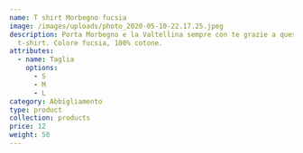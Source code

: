 ```yaml
---
name: T shirt Morbegno fucsia
image: /images/uploads/photo_2020-05-10-22.17.25.jpeg
description: Porta Morbegno e la Valtellina sempre con te grazie a questa
  t-shirt. Colore fucsia, 100% cotone.
attributes:
  - name: Taglia
    options:
      - S
      - M
      - L
category: Abbigliamento
type: product
collection: products
price: 12
weight: 50
---
```

